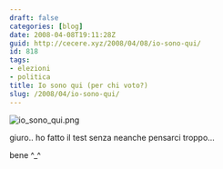 ```yaml
---
draft: false
categories: [blog]
date: 2008-04-08T19:11:28Z
guid: http://cecere.xyz/2008/04/08/io-sono-qui/
id: 818
tags:
- elezioni
- politica
title: Io sono qui (per chi voto?)
slug: /2008/04/io-sono-qui/
---
```


![io_sono_qui.png](http://cecere.xyz/wp-content/uploads/sites/3/2008/04/io_sono_qui.png)

giuro.. ho fatto il test senza neanche pensarci troppo…
  
bene ^_^